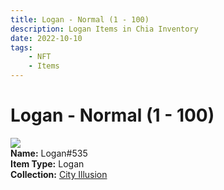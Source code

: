 ```yaml
---
title: Logan - Normal (1 - 100)
description: Logan Items in Chia Inventory
date: 2022-10-10
tags:
    - NFT
    - Items
---
```


# Logan - Normal (1 - 100)
<div class="item_thumbnail">
<img loading="lazy" src="https://mtyg66tfbc6ot2spangob5hhmj6znglqaqmv5lzdinhd6isy.arweave.net/ZPBvemUIvOnqTwNM4PTnYn2WmXAEGV_6vI0NOPyJY_w"><br/>
<div><strong>Name:</strong> Logan#535</div>
<div><strong>Item Type:</strong> Logan</div>
<div><strong>Collection:</strong> <a href="https://www.spacescan.io/xch/nft/collection/col1lend2dcn558km4wcwta4xnkfv3xpcmlp9kyt0m909emvfxechlyqdl5ndg">City Illusion</a></div>
</div>

